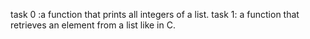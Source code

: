 task 0 :a function that prints all integers of a list.
task 1:  a function that retrieves an element from a list like in C.

